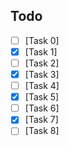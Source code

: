 ## Todo
- [ ] [Task 0]
- [x] [Task 1]
- [ ] [Task 2]
- [x] [Task 3]
- [ ] [Task 4]
- [x] [Task 5]
- [ ] [Task 6]
- [x] [Task 7]
- [ ] [Task 8]